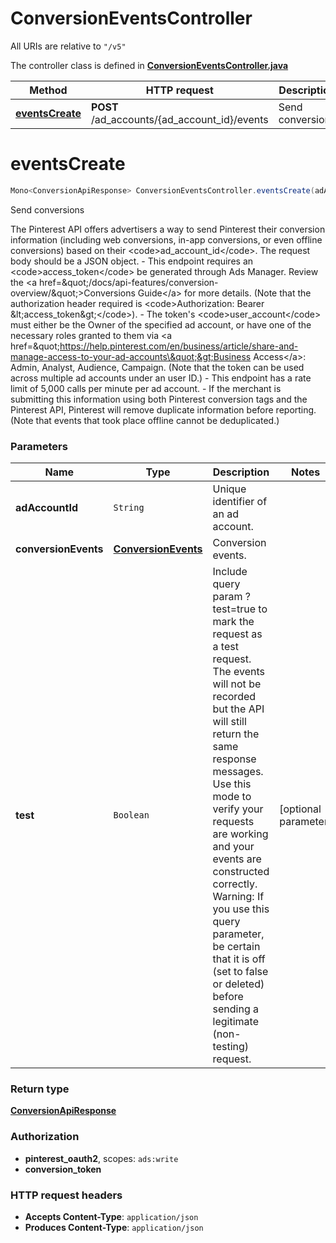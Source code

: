 # ConversionEventsController

All URIs are relative to `"/v5"`

The controller class is defined in **[ConversionEventsController.java](../../src/main/java/org/openapitools/controller/ConversionEventsController.java)**

Method | HTTP request | Description
------------- | ------------- | -------------
[**eventsCreate**](#eventsCreate) | **POST** /ad_accounts/{ad_account_id}/events | Send conversions

<a id="eventsCreate"></a>
# **eventsCreate**
```java
Mono<ConversionApiResponse> ConversionEventsController.eventsCreate(adAccountIdconversionEventstest)
```

Send conversions

The Pinterest API offers advertisers a way to send Pinterest their conversion information (including web conversions, in-app conversions, or even offline conversions) based on their &lt;code&gt;ad_account_id&lt;/code&gt;. The request body should be a JSON object. - This endpoint requires an &lt;code&gt;access_token&lt;/code&gt; be generated through Ads Manager. Review the &lt;a href&#x3D;\&quot;/docs/api-features/conversion-overview/\&quot;&gt;Conversions Guide&lt;/a&gt; for more details. (Note that the authorization header required is &lt;code&gt;Authorization: Bearer &amp;lt;access_token&amp;gt;&lt;/code&gt;). - The token&#39;s &lt;code&gt;user_account&lt;/code&gt; must either be the Owner of the specified ad account, or have one of the necessary roles granted to them via &lt;a href&#x3D;\&quot;https://help.pinterest.com/en/business/article/share-and-manage-access-to-your-ad-accounts\&quot;&gt;Business Access&lt;/a&gt;: Admin, Analyst, Audience, Campaign. (Note that the token can be used across multiple ad accounts under an user ID.) - This endpoint has a rate limit of 5,000 calls per minute per ad account. - If the merchant is submitting this information using both Pinterest conversion tags and the Pinterest API, Pinterest will remove duplicate information before reporting. (Note that events that took place offline cannot be deduplicated.)

### Parameters
Name | Type | Description  | Notes
------------- | ------------- | ------------- | -------------
**adAccountId** | `String` | Unique identifier of an ad account. |
**conversionEvents** | [**ConversionEvents**](../../docs/models/ConversionEvents.md) | Conversion events. |
**test** | `Boolean` | Include query param ?test&#x3D;true to mark the request as a test request. The events will not be recorded but the API will still return the same response messages. Use this mode to verify your requests are working and your events are constructed correctly. Warning: If you use this query parameter, be certain that it is off (set to false or deleted) before sending a legitimate (non-testing) request. | [optional parameter]

### Return type
[**ConversionApiResponse**](../../docs/models/ConversionApiResponse.md)

### Authorization
* **pinterest_oauth2**, scopes: `ads:write`
* **conversion_token**

### HTTP request headers
 - **Accepts Content-Type**: `application/json`
 - **Produces Content-Type**: `application/json`

